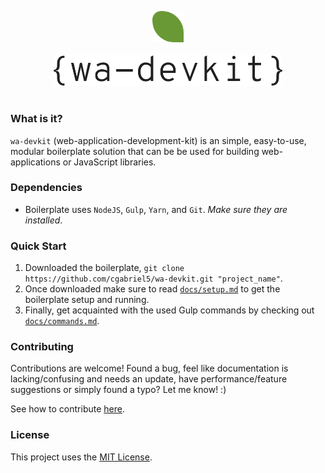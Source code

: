 <p align="center"><img src="/img/logo/leaf.png?raw=true" alt="wa-devkit logo-leaf" width="50" height="50">
<br><br>
<img src="/img/logo/text.png?raw=true" alt="wa-devkit logo-text" height="50">
<h1></h1>
</p>

### What is it?

`wa-devkit` (web-application-development-kit) is an simple, easy-to-use, modular boilerplate solution that can be be used for building web-applications or JavaScript libraries.

### Dependencies

* Boilerplate uses `NodeJS`, `Gulp`, `Yarn`, and `Git`. *Make sure they are installed*.

### Quick Start
1. Downloaded the boilerplate, `git clone https://github.com/cgabriel5/wa-devkit.git "project_name"`.
2. Once downloaded make sure to read [`docs/setup.md`](/docs/setup.md) to get the boilerplate setup and running.
3. Finally, get acquainted with the used Gulp commands by checking out [`docs/commands.md`](/docs/commands.md).

### Contributing

Contributions are welcome! Found a bug, feel like documentation is lacking/confusing and needs an update, have performance/feature suggestions or simply found a typo? Let me know! :)

See how to contribute [here](/CONTRIBUTING.md).

### License

This project uses the [MIT License](/LICENSE.txt).
